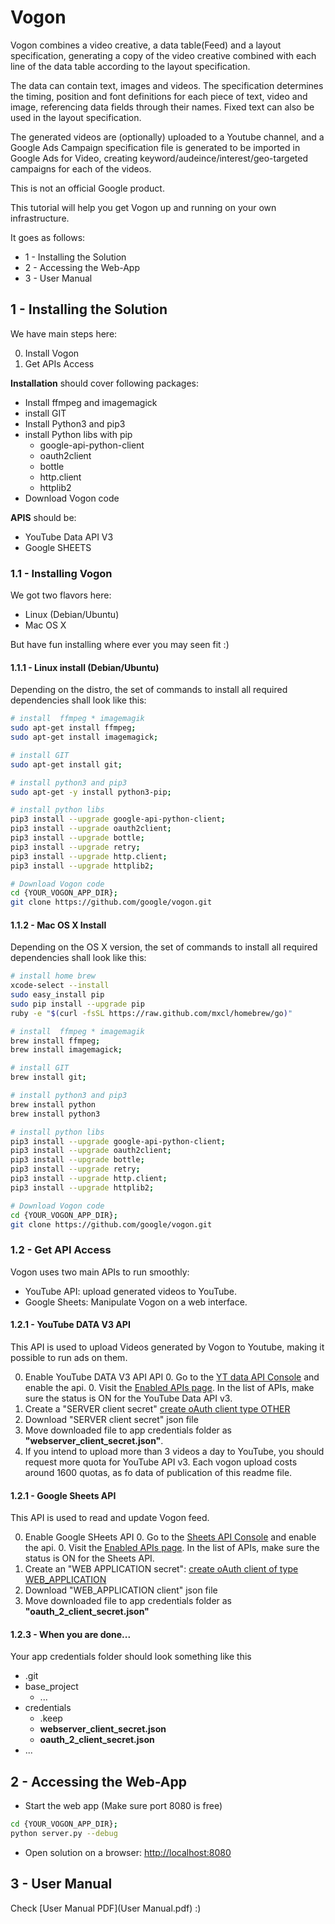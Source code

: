 # Vogon

Vogon combines a video creative, a data table(Feed) and a layout specification,
generating a copy of the video creative combined with each line of the data
table according to the layout specification.

The data can contain text, images and videos. The specification determines the timing,
position and font definitions for each piece of text, video and image,
referencing data fields through their names. Fixed text can also be
used in the layout specification.

The generated videos are (optionally) uploaded to a Youtube channel,
and a Google Ads Campaign specification file is generated to be imported in Google Ads
for Video, creating keyword/audeince/interest/geo-targeted campaigns for each of the videos.

This is not an official Google product.

This tutorial will help you get Vogon up and running on your own infrastructure.

It goes as follows:

* 1 - Installing the Solution
* 2 - Accessing the Web-App
* 3 - User Manual

## 1 - Installing the Solution

We have main steps here:

0. Install Vogon
0. Get APIs Access

**Installation** should cover following packages:

* Install ffmpeg and imagemagick
* install GIT
* Install Python3 and pip3
* install Python libs with pip
  * google-api-python-client
  * oauth2client
  * bottle
  * http.client
  * httplib2
* Download Vogon code

**APIS** should be:
* YouTube Data API V3
* Google SHEETS

### 1.1 - Installing Vogon
We got two flavors here:

* Linux (Debian/Ubuntu)
* Mac OS X

But have fun installing where ever you may seen fit :)

#### 1.1.1 - Linux install (Debian/Ubuntu)
Depending on the distro, the set of commands to install all required
dependencies shall look like this:

```bash
# install  ffmpeg * imagemagik
sudo apt-get install ffmpeg;
sudo apt-get install imagemagick;

# install GIT
sudo apt-get install git;

# install python3 and pip3
sudo apt-get -y install python3-pip;

# install python libs
pip3 install --upgrade google-api-python-client;
pip3 install --upgrade oauth2client;
pip3 install --upgrade bottle;
pip3 install --upgrade retry;
pip3 install --upgrade http.client;
pip3 install --upgrade httplib2;

# Download Vogon code
cd {YOUR_VOGON_APP_DIR};
git clone https://github.com/google/vogon.git
```


#### 1.1.2 - Mac OS X Install
Depending on the OS X version, the set of commands to install all required
dependencies shall look like this:

```bash
# install home brew
xcode-select --install
sudo easy_install pip
sudo pip install --upgrade pip
ruby -e "$(curl -fsSL https://raw.github.com/mxcl/homebrew/go)"

# install  ffmpeg * imagemagik
brew install ffmpeg;
brew install imagemagick;

# install GIT
brew install git;

# install python3 and pip3
brew install python
brew install python3

# install python libs
pip3 install --upgrade google-api-python-client;
pip3 install --upgrade oauth2client;
pip3 install --upgrade bottle;
pip3 install --upgrade retry;
pip3 install --upgrade http.client;
pip3 install --upgrade httplib2;

# Download Vogon code
cd {YOUR_VOGON_APP_DIR};
git clone https://github.com/google/vogon.git
```

### 1.2 - Get API Access
Vogon uses two main APIs to run smoothly:

* YouTube API: upload generated videos to YouTube.
* Google Sheets: Manipulate Vogon on a web interface.

#### 1.2.1 - YouTube DATA V3 API
This API is used to upload Videos generated by Vogon to Youtube, making it possible
to run ads on them.

0. Enable YouTube DATA V3 API API
   0. Go to the [YT data API Console](https:/console.developers.google.com/apis/library/youtube.googleapis.com)
     and enable the api.
   0. Visit the [Enabled APIs page](https://console.developers.google.com/apis/enabled).
     In the list of APIs, make sure the status is ON for the YouTube Data API v3.
0. Create a "SERVER client secret"
   [create oAuth client type OTHER](https://console.developers.google.com/apis/credentials/oauthclient/)
0. Download "SERVER client secret" json file
0. Move downloaded file to app credentials folder as **"webserver_client_secret.json"**.
0. If you intend to upload more than 3 videos a day to YouTube, you should request more quota for YouTube API v3. Each vogon upload costs around 1600 quotas, as fo data of publication of this readme file.


#### 1.2.1 - Google Sheets API
This API is used to read and update Vogon feed.

0. Enable Google SHeets API
   0. Go to the [Sheets API Console](https:/console.developers.google.com/apis/library/sheets.googleapis.com)
     and enable the api.
   0. Visit the [Enabled APIs page](https://console.developers.google.com/apis/enabled).
     In the list of APIs, make sure the status is ON for the Sheets API.
0. Create an "WEB APPLICATION secret":
   [create oAuth client of type WEB_APPLICATION](https://console.developers.google.com/apis/credentials/oauthclient/)
0. Download "WEB_APPLICATION client" json file
0. Move downloaded file to app credentials folder as **"oauth_2_client_secret.json"**

#### 1.2.3 - When you are done...

Your app credentials folder  should look something like this

* .git
* base_project
   * ...
* credentials
   * .keep
   * **webserver_client_secret.json**
   * **oauth_2_client_secret.json**
* ...


## 2 - Accessing the Web-App

* Start the web app (Make sure port 8080 is free)

```bash
cd {YOUR_VOGON_APP_DIR};
python server.py --debug
```

* Open solution on a browser: [http://localhost:8080](http://localhost:8080)

## 3 - User Manual
Check [User Manual  PDF](User Manual.pdf) :)
